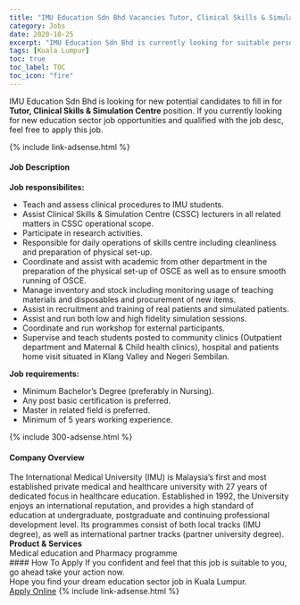 ```yaml
---
title: "IMU Education Sdn Bhd Vacancies Tutor, Clinical Skills & Simulation Centre" 
category: Jobs 
date: 2020-10-25 
excerpt: "IMU Education Sdn Bhd is currently looking for suitable person to fill in the Tutor, Clinical Skills & Simulation Centre which positioned at Kuala Lumpur" 
tags: [Kuala Lumpur] 
toc: true 
toc_label: TOC 
toc_icon: "fire" 
--- 
```


<p>IMU Education Sdn Bhd is looking for new potential candidates to fill in for <b>Tutor, Clinical Skills & Simulation Centre</b> position. If you currently looking for new education sector job opportunities and qualified with the job desc, feel free to apply this job.
</p>{% include link-adsense.html %} 
<div><div><h4>Job Description</h4></div><div><div><span><div><div><strong>Job responsibilites:</strong></div><ul><li>Teach and assess clinical procedures to IMU students.</li><li>Assist Clinical Skills &amp; Simulation Centre (CSSC) lecturers in all related matters in CSSC operational scope.</li><li>Participate in research activities.</li><li>Responsible for daily operations of skills centre including cleanliness and preparation of physical set-up.</li><li>Coordinate and assist with academic from other department in the preparation of the physical set-up of OSCE as well as to ensure smooth running of OSCE.</li><li>Manage inventory and stock including monitoring usage of teaching materials and disposables and procurement of new items.</li><li>Assist in recruitment and training of real patients and simulated patients.</li><li>Assist and run both low and high fidelity simulation sessions.</li><li>Coordinate and run workshop for external participants.</li><li>Supervise and teach students posted to community clinics (Outpatient department and Maternal &amp; Child health clinics), hospital and patients home visit situated in Klang Valley and Negeri Sembilan.</li></ul><div><strong>Job requirements:</strong></div><ul><li>Minimum Bachelor&#8217;s Degree (preferably in Nursing).</li><li>Any post basic certification is preferred.</li><li>Master in related field is preferred.</li><li>Minimum of 5 years working experience.</li></ul></div></span></div></div></div> 
{% include 300-adsense.html %} 
<div><div><h4>Company Overview</h4></div><div><div><span><div><div>
	The International Medical University (IMU) is Malaysia&#8217;s first and most established private medical and healthcare university with 27 years of dedicated focus in healthcare education. Established in 1992, the University enjoys an international reputation, and provides a high standard of education at undergraduate, postgraduate and continuing professional development level. Its programmes consist of both local tracks (IMU degree), as well as international partner tracks (partner university degree).&#160;</div>
<div>
<strong>Product &amp; Services</strong></div>
<div>
	Medical education and Pharmacy programme</div></div></span></div></div></div> 
#### How To Apply 
If you confident and feel that this job is suitable to you, go ahead take your action now. <br/> 
Hope you find your dream education sector job in Kuala Lumpur. <br/> 
<a href="https://www.jobstreet.com.my/en/job/tutor-clinical-skills-simulation-centre-4410567?jobId=jobstreet-my-job-4410567" class="btn btn--info" target="_blank" rel="nofollow noopenner">Apply Online</a> 
{% include link-adsense.html %} 